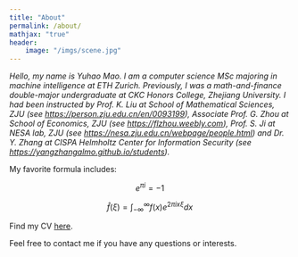 ```yaml
---
title: "About"
permalink: /about/
mathjax: "true"
header:
    image: "/imgs/scene.jpg"
---
```


*Hello, my name is Yuhao Mao. I am a computer science MSc majoring in machine intelligence at ETH Zurich. Previously, I was a math-and-finance double-major undergraduate at CKC Honors College, Zhejiang University. I had been instructed by Prof. K. Liu at School of Mathematical Sciences, ZJU (see <https://person.zju.edu.cn/en/0093199>), Associate Prof. G. Zhou at School of Economics, ZJU  (see <https://flzhou.weebly.com>), Prof. S. Ji at NESA lab, ZJU (see <https://nesa.zju.edu.cn/webpage/people.html>) and Dr. Y. Zhang at CISPA Helmholtz Center for Information Security (see <https://yangzhangalmo.github.io/students>).*

My favorite formula includes: 

$$e^{\pi i}=-1$$

$$\hat{f}(\xi) = \int_{-\infty}^{\infty}f(x)e^{2\pi i x\xi}dx$$

Find my CV [here](algebraloveme.github.io/CV.pdf).

Feel free to contact me if you have any questions or interests.

